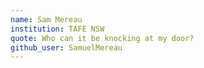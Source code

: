 ```yaml
---
name: Sam Mereau
institution: TAFE NSW
quote: Who can it be knocking at my door?
github_user: SamuelMereau
---
```

